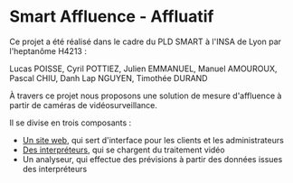 # Smart Affluence - Affluatif

Ce projet a été réalisé dans le cadre du PLD SMART à l'INSA de Lyon par l'heptanôme H4213 : 

Lucas POISSE, Cyril POTTIEZ, Julien EMMANUEL, Manuel AMOUROUX, Pascal CHIU, Danh Lap NGUYEN, Timothée DURAND

À travers ce projet nous proposons une solution de mesure d'affluence à partir de caméras de vidéosurveillance. 

Il se divise en trois composants :

- [Un site web](/SiteWeb), qui sert d'interface pour les clients et les administrateurs
- [Des interpréteurs](/Interpréteur), qui se chargent du traitement vidéo
- Un analyseur, qui effectue des prévisions à partir des données issues des interpréteurs
